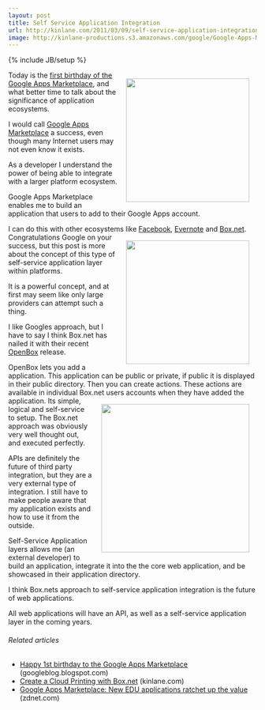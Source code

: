 ```yaml
---
layout: post
title: Self Service Application Integration
url: http://kinlane.com/2011/03/09/self-service-application-integration/
image: http://kinlane-productions.s3.amazonaws.com/google/Google-Apps-Marketplace.jpg
---
```

{% include JB/setup %}
<p>
     <img style="padding: 15px;" src="http://kinlane-productions.s3.amazonaws.com/google/Google-Apps-Marketplace.jpg"  width="250" align="right" />Today is the <a title="First Birthday Google Apps Marketplace" href="http://googleblog.blogspot.com/2011/03/happy-1st-birthday-to-google-apps.html">first birthday of the Google Apps Marketplace</a>, and what better time to talk about the significance of application ecosystems.
</p>

<p>
     I would call <a title="Google Apps Marketplace" href="https://www.google.com/enterprise/marketplace/?pli=1">Google Apps Marketplace</a> a success, even though many Internet users may not even know it exists.
</p>

<p>
     As a developer I understand the power of being able to integrate with a larger platform ecosystem.
</p>

<p>
     Google Apps Marketplace enables me to build an application that users to add to their Google Apps account.
</p>

<p>
     I can do this with other ecosystems like <a title="Facebook Developer Platform" href="http://developers.facebook.com/">Facebook</a>, <a title="Evernote Trunk" href="http://www.evernote.com/about/trunk/">Evernote</a> and <a title="Box.net" href="http://www.box.net/services">Box.net</a>. <img style="padding: 15px;" src="http://kinlane-productions.s3.amazonaws.com/box-net-logo.jpg"  width="250" align="right" /> Congratulations Google on your success, but this post is more about the concept of this type of self-service application layer within platforms.
</p>

<p>
     It is a powerful concept, and at first may seem like only large providers can attempt such a thing.
</p>

<p>
     I like Googles approach, but I have to say I think Box.net has nailed it with their recent <a title="OpenBox" href="http://www.box.net/services">OpenBox</a> release.
</p>

<p>
     OpenBox lets you add a application. This application can be public or private, if public it is displayed in their public directory. Then you can create actions. These actions are available in individual Box.net users accounts when they have added the application. <img style="padding: 15px;" src="http://kinlane-productions.s3.amazonaws.com/Box.net/Open-Box.png"  width="300" align="right" /> Its simple, logical and self-service to setup. The Box.net approach was obviously very well thought out, and executed perfectly.
</p>

<p>
     APIs are definitely the future of third party integration, but they are a very external type of integration. I still have to make people aware that my application exists and how to use it from the outside.
</p>

<p>
     Self-Service Application layers allows me (an external developer) to build an application, integrate it into the the core web application, and be showcased in their application directory.
</p>

<p>
     I think Box.nets approach to self-service application integration is the future of web applications.
</p>

<p>
     All web applications will have an API, as well as a self-service application layer in the coming years.
</p>
<h6 class="zemanta-related-title" style="font-size: 1em;">
     Related articles
</h6>
<ul class="zemanta-article-ul">
     <li class="zemanta-article-ul-li">
          <a href="http://googleblog.blogspot.com/2011/03/happy-1st-birthday-to-google-apps.html">Happy 1st birthday to the Google Apps Marketplace</a> (googleblog.blogspot.com)
     </li>
     <li class="zemanta-article-ul-li">
          <a href="http://www.kinlane.com/2011/03/create-a-cloud-printing-with-box-net/">Create a Cloud Printing with Box.net</a> (kinlane.com)
     </li>
     <li class="zemanta-article-ul-li">
          <a href="http://www.zdnet.com/blog/education/google-apps-marketplace-new-edu-applications-ratchet-up-the-value/4463">Google Apps Marketplace: New EDU applications ratchet up the value</a> (zdnet.com)
     </li>
</ul>
